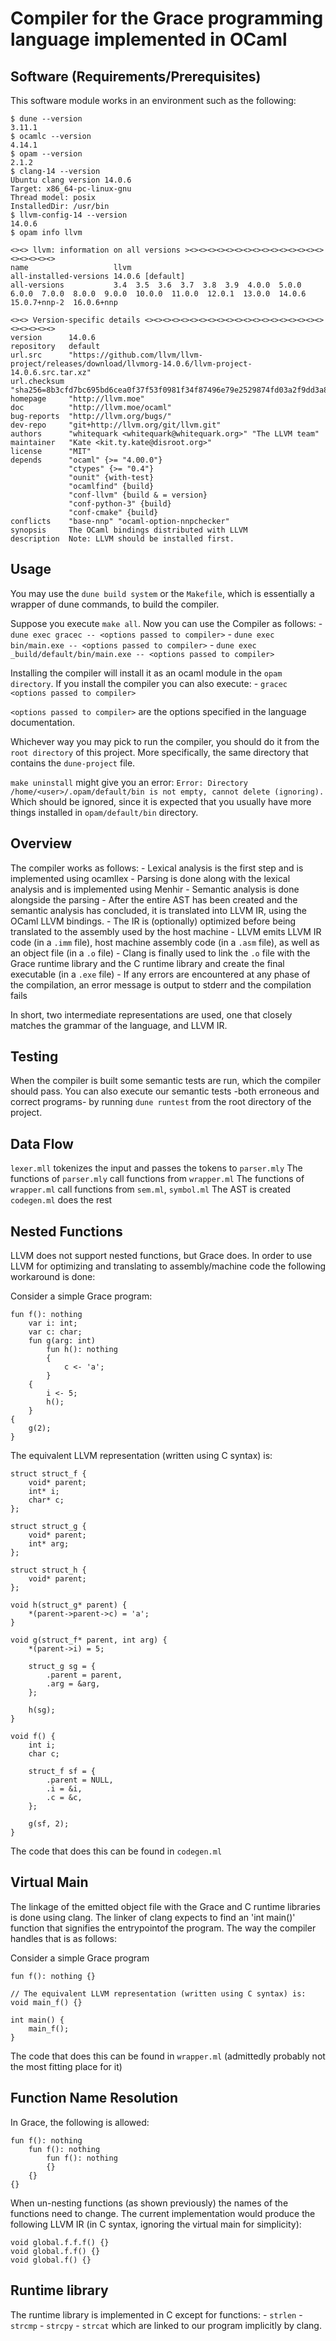 # Compiler for the Grace programming language implemented in OCaml

## Software (Requirements/Prerequisites)

This software module works in an environment such as the following:

```
$ dune --version
3.11.1
$ ocamlc --version
4.14.1
$ opam --version
2.1.2
$ clang-14 --version
Ubuntu clang version 14.0.6
Target: x86_64-pc-linux-gnu
Thread model: posix
InstalledDir: /usr/bin
$ llvm-config-14 --version
14.0.6
$ opam info llvm

<><> llvm: information on all versions ><><><><><><><><><><><><><><><><><><><><>
name                   llvm
all-installed-versions 14.0.6 [default]
all-versions           3.4  3.5  3.6  3.7  3.8  3.9  4.0.0  5.0.0  6.0.0  7.0.0  8.0.0  9.0.0  10.0.0  11.0.0  12.0.1  13.0.0  14.0.6  15.0.7+nnp-2  16.0.6+nnp

<><> Version-specific details <><><><><><><><><><><><><><><><><><><><><><><><><>
version      14.0.6
repository   default
url.src      "https://github.com/llvm/llvm-project/releases/download/llvmorg-14.0.6/llvm-project-14.0.6.src.tar.xz"
url.checksum "sha256=8b3cfd7bc695bd6cea0f37f53f0981f34f87496e79e2529874fd03a2f9dd3a8a"
homepage     "http://llvm.moe"
doc          "http://llvm.moe/ocaml"
bug-reports  "http://llvm.org/bugs/"
dev-repo     "git+http://llvm.org/git/llvm.git"
authors      "whitequark <whitequark@whitequark.org>" "The LLVM team"
maintainer   "Kate <kit.ty.kate@disroot.org>"
license      "MIT"
depends      "ocaml" {>= "4.00.0"}
             "ctypes" {>= "0.4"}
             "ounit" {with-test}
             "ocamlfind" {build}
             "conf-llvm" {build & = version}
             "conf-python-3" {build}
             "conf-cmake" {build}
conflicts    "base-nnp" "ocaml-option-nnpchecker"
synopsis     The OCaml bindings distributed with LLVM
description  Note: LLVM should be installed first.
```

## Usage

You may use the `dune build system` or the `Makefile`, which is essentially a wrapper of dune commands, to build the compiler.

Suppose you execute `make all`. Now you can use the Compiler as follows:
    - `dune exec gracec -- <options passed to compiler>`
    - `dune exec bin/main.exe -- <options passed to compiler>`
    - `dune exec _build/default/bin/main.exe -- <options passed to compiler>`

Installing the compiler will install it as an ocaml module in the `opam directory`.
If you install the compiler you can also execute:
    - `gracec <options passed to compiler>`

`<options passed to compiler>` are the options specified in the language documentation.

Whichever way you may pick to run the compiler, you should do it from the `root directory` of this
project. More specifically, the same directory that contains the `dune-project` file.

`make uninstall` might give you an error:
`Error: Directory /home/<user>/.opam/default/bin is not empty, cannot delete (ignoring).`
Which should be ignored, since it is expected that you usually have more things installed in `opam/default/bin`
directory.

## Overview

The compiler works as follows:
    - Lexical analysis is the first step and is implemented using ocamllex
    - Parsing is done along with the lexical analysis and is implemented using Menhir
    - Semantic analysis is done alongside the parsing
    - After the entire AST has been created and the semantic analysis has concluded,
      it is translated into LLVM IR, using the OCaml LLVM bindings.
    - The IR is (optionally) optimized before being translated to the assembly used by the host machine
    - LLVM emits LLVM IR code (in a `.imm` file), host machine assembly code (in a `.asm` file),
      as well as an object file (in a `.o` file)
    - Clang is finally used to link the `.o` file with the Grace runtime library and the C runtime library
      and create the final executable (in a `.exe` file)
    - If any errors are encountered at any phase of the compilation,
      an error message is output to stderr and the compilation fails

In short, two intermediate representations are used, one that closely matches
the grammar of the language, and LLVM IR.

## Testing

When the compiler is built some semantic tests are run, which the compiler should pass. You can also execute
our semantic tests -both erroneous and correct programs- by running `dune runtest` from the root directory of the project.

## Data Flow

`lexer.mll` tokenizes the input and passes the tokens to `parser.mly`
The functions of `parser.mly` call functions from `wrapper.ml`
The functions of `wrapper.ml` call functions from `sem.ml`, `symbol.ml`
The AST is created
`codegen.ml` does the rest

## Nested Functions

LLVM does not support nested functions, but Grace does.
In order to use LLVM for optimizing and translating to
assembly/machine code the following workaround is done:

Consider a simple Grace program:
```
fun f(): nothing
    var i: int;
    var c: char;
    fun g(arg: int)
        fun h(): nothing
        {
            c <- 'a';
        }
    {
        i <- 5;
        h();
    }
{
    g(2);
}
```

The equivalent LLVM representation (written using C syntax) is:
```
struct struct_f {
    void* parent;
    int* i;
    char* c;
};

struct struct_g {
    void* parent;
    int* arg;
};

struct struct_h {
    void* parent;
};

void h(struct_g* parent) {
    *(parent->parent->c) = 'a';
}

void g(struct_f* parent, int arg) {
    *(parent->i) = 5;

    struct_g sg = {
        .parent = parent,
        .arg = &arg,
    };

    h(sg);
}

void f() {
    int i;
    char c;

    struct_f sf = {
        .parent = NULL,
        .i = &i,
        .c = &c,
    };

    g(sf, 2);
}
```

The code that does this can be found in `codegen.ml`

## Virtual Main

The linkage of the emitted object file with the Grace and C
runtime libraries is done using clang.
The linker of clang expects to find an 'int main()'
function that signifies the entrypointof the program.
The way the compiler handles that is as follows:

Consider a simple Grace program
```
fun f(): nothing {}

// The equivalent LLVM representation (written using C syntax) is:
void main_f() {}

int main() {
    main_f();
}
```

The code that does this can be found in `wrapper.ml`
(admittedly probably not the most fitting place for it)

## Function Name Resolution

In Grace, the following is allowed:
```
fun f(): nothing
    fun f(): nothing
        fun f(): nothing
        {}
    {}
{}
```

When un-nesting functions (as shown previously)
the names of the functions need to change.
The current implementation would produce the following
LLVM IR (in C syntax, ignoring the virtual main for simplicity):
```
void global.f.f.f() {}
void global.f.f() {}
void global.f() {}
```
## Runtime library
The runtime library is implemented in C except for functions:
    - `strlen`
    - `strcmp`
    - `strcpy`
    - `strcat`
which are linked to our program implicitly by clang.